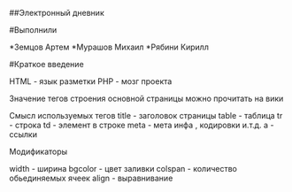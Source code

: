 ##Электронный дневник

#Выполнили 

*Земцов Артем
*Мурашов Михаил
*Рябини Кирилл

#Краткое введение

HTML - язык разметки
PHP - мозг проекта

Значение тегов строения основной страницы можно прочитать на вики

Смысл используемых тегов
title - заголовок страницы
table - таблица
	tr - строка
	td - элемент в строке
meta - мета инфа , кодировки и.т.д.
a - ссылки

Модификаторы

width - ширина
bgcolor - цвет заливки
colspan - количество обьединяемых ячеек
align - выравнивание

